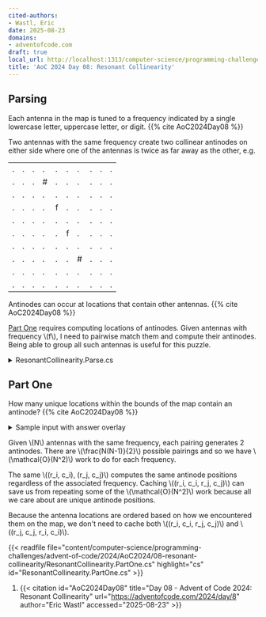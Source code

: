```yaml
---
cited-authors:
- Wastl, Eric
date: 2025-08-23
domains:
- adventofcode.com
draft: true
local_url: http://localhost:1313/computer-science/programming-challenges/advent-of-code/2024/AoC2024/08-resonant-collinearity/08-resonant-collinearity/
title: 'AoC 2024 Day 08: Resonant Collinearity'
---
```


## Parsing

Each antenna in the map is tuned to a frequency indicated by a single lowercase
letter, uppercase letter, or digit. {{% cite AoC2024Day08 %}}

Two antennas with the same frequency create two collinear antinodes on either
side where one of the antennas is twice as far away as the other, e.g.

<table>
<tr><td>.</td><td>.</td><td>.</td><td>.</td><td>.</td><td>.</td><td>.</td><td>.</td><td>.</td><td>.</td></tr>
<tr><td>.</td><td>.</td><td>.</td><td>#</td><td>.</td><td>.</td><td>.</td><td>.</td><td>.</td><td>.</td></tr>
<tr><td>.</td><td>.</td><td>.</td><td>.</td><td>.</td><td>.</td><td>.</td><td>.</td><td>.</td><td>.</td></tr>
<tr><td>.</td><td>.</td><td>.</td><td>.</td><td>f</td><td>.</td><td>.</td><td>.</td><td>.</td><td>.</td></tr>
<tr><td>.</td><td>.</td><td>.</td><td>.</td><td>.</td><td>.</td><td>.</td><td>.</td><td>.</td><td>.</td></tr>
<tr><td>.</td><td>.</td><td>.</td><td>.</td><td>.</td><td>f</td><td>.</td><td>.</td><td>.</td><td>.</td></tr>
<tr><td>.</td><td>.</td><td>.</td><td>.</td><td>.</td><td>.</td><td>.</td><td>.</td><td>.</td><td>.</td></tr>
<tr><td>.</td><td>.</td><td>.</td><td>.</td><td>.</td><td>.</td><td>#</td><td>.</td><td>.</td><td>.</td></tr>
<tr><td>.</td><td>.</td><td>.</td><td>.</td><td>.</td><td>.</td><td>.</td><td>.</td><td>.</td><td>.</td></tr>
<tr><td>.</td><td>.</td><td>.</td><td>.</td><td>.</td><td>.</td><td>.</td><td>.</td><td>.</td><td>.</td></tr>
</table>

Antinodes can occur at locations that contain other antennas. {{% cite
AoC2024Day08 %}}

[Part One](#part-one) requires computing locations of antinodes. Given antennas
with frequency \\(f\\), I need to pairwise match them and compute their
antinodes. Being able to group all such antennas is useful for this puzzle.

<details>
<summary>ResonantCollinearity.Parse.cs</summary>

{{< readfile
  file="content/computer-science/programming-challenges/advent-of-code/2024/AoC2024/08-resonant-collinearity/ResonantCollinearity.Parse.cs"
  highlight="cs"
  id="ResonantCollinearity.Parse.cs" >}}

</details>

## Part One

How many unique locations within the bounds of the map contain an antinode? {{%
cite AoC2024Day08 %}}

<details>
<summary>Sample input with answer overlay</summary>

<table>
<tr><td></td><td>0</td><td>1</td><td>2</td><td>3</td><td>4</td><td>5</td><td>6</td><td>7</td><td>8</td><td>9</td><td>10</td><td>11</td></tr>
<tr><td>0</td><td>.</td><td>.</td><td>.</td><td>.</td><td>.</td><td>.</td><td>#</td><td>.</td><td>.</td><td>.</td><td>.</td><td>#</td></tr>
<tr><td>1</td><td>.</td><td>.</td><td>.</td><td>#</td><td>.</td><td>.</td><td>.</td><td>.</td><td>0</td><td>.</td><td>.</td><td>.</td></tr>
<tr><td>2</td><td>.</td><td>.</td><td>.</td><td>.</td><td>#</td><td>0</td><td>.</td><td>.</td><td>.</td><td>.</td><td>#</td><td>.</td></tr>
<tr><td>3</td><td>.</td><td>.</td><td>#</td><td>.</td><td>.</td><td>.</td><td>.</td><td>0</td><td>.</td><td>.</td><td>.</td><td>.</td></tr>
<tr><td>4</td><td>.</td><td>.</td><td>.</td><td>.</td><td>0</td><td>.</td><td>.</td><td>.</td><td>.</td><td>#</td><td>.</td><td>.</td></tr>
<tr><td>5</td><td>.</td><td>#</td><td>.</td><td>.</td><td>.</td><td>.</td><td>A</td><td>.</td><td>.</td><td>.</td><td>.</td><td>.</td></tr>
<tr><td>6</td><td>.</td><td>.</td><td>.</td><td>#</td><td>.</td><td>.</td><td>.</td><td>.</td><td>.</td><td>.</td><td>.</td><td>.</td></tr>
<tr><td>7</td><td>#</td><td>.</td><td>.</td><td>.</td><td>.</td><td>.</td><td>.</td><td>#</td><td>.</td><td>.</td><td>.</td><td>.</td></tr>
<tr><td>8</td><td>.</td><td>.</td><td>.</td><td>.</td><td>.</td><td>.</td><td>.</td><td>.</td><td>A</td><td>.</td><td>.</td><td>.</td></tr>
<tr><td>9</td><td>.</td><td>.</td><td>.</td><td>.</td><td>.</td><td>.</td><td>.</td><td>.</td><td>.</td><td>A</td><td>.</td><td>.</td></tr>
<tr><td>10</td><td>.</td><td>.</td><td>.</td><td>.</td><td>.</td><td>.</td><td>.</td><td>.</td><td>.</td><td>.</td><td>#</td><td>.</td></tr>
<tr><td>11</td><td>.</td><td>.</td><td>.</td><td>.</td><td>.</td><td>.</td><td>.</td><td>.</td><td>.</td><td>.</td><td>#</td><td>.</td></tr>
</table>

</details>

Given \\(N\\) antennas with the same frequency, each pairing generates 2
antinodes. There are \\(\frac{N(N-1)}{2}\\) possible pairings and so we have
\\(\mathcal{O}(N^2)\\) work to do for each frequency.

The same \\((r_i, c_i), (r_j, c_j)\\) computes the same antinode positions
regardless of the associated frequency. Caching \\((r_i, c_i, r_j, c_j)\\) can
save us from repeating some of the \\(\mathcal{O}(N^2)\\) work because all we
care about are unique antinode positions.

Because the antenna locations are ordered based on how we encountered them on
the map, we don't need to cache both \\((r_i, c_i, r_j, c_j)\\) and \\((r_j,
c_j, r_i, c_i)\\).

{{< readfile
  file="content/computer-science/programming-challenges/advent-of-code/2024/AoC2024/08-resonant-collinearity/ResonantCollinearity.PartOne.cs"
  highlight="cs"
  id="ResonantCollinearity.PartOne.cs" >}}

1. {{< citation
  id="AoC2024Day08"
  title="Day 08 - Advent of Code 2024: Resonant Collinearity"
  url="https://adventofcode.com/2024/day/8"
  author="Eric Wastl"
  accessed="2025-08-23" >}}
